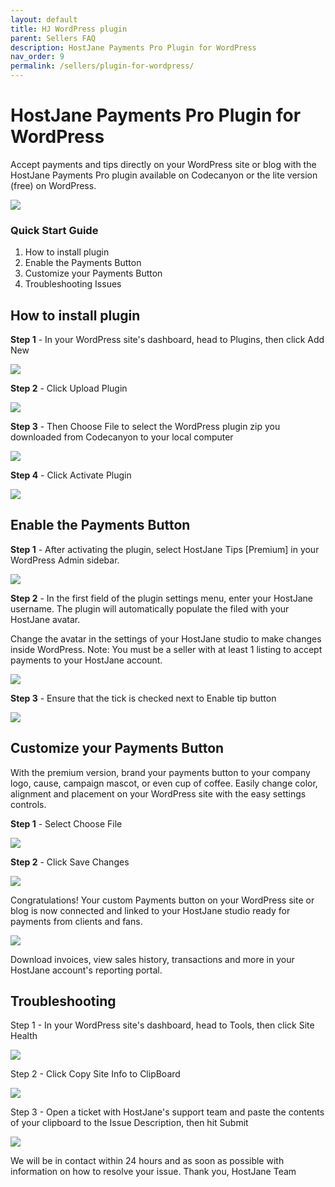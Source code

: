 ```yaml
---
layout: default
title: HJ WordPress plugin
parent: Sellers FAQ
description: HostJane Payments Pro Plugin for WordPress
nav_order: 9
permalink: /sellers/plugin-for-wordpress/
---
```


# HostJane Payments Pro Plugin for WordPress

<span class="green">Accept payments and tips directly on your WordPress site or blog with the HostJane Payments Pro plugin available on Codecanyon or the lite version (free) on WordPress.</span>

![](/assets/documentation.jpeg)

### Quick Start Guide

1. How to install plugin
2. Enable the Payments Button
3. Customize your Payments Button
4. Troubleshooting Issues

## How to install plugin

**Step 1** - In your WordPress site's dashboard, head to Plugins, then click Add New

![](/assets/hjp1.png)

**Step 2** - Click Upload Plugin

![](/assets/hjp2.png)

**Step 3** - Then Choose File to select the WordPress plugin zip you downloaded from Codecanyon to your local computer

![](/assets/hjp3.png)

**Step 4** - Click Activate Plugin

![](/assets/hjp4.png)

## Enable the Payments Button

**Step 1** - After activating the plugin, select HostJane Tips [Premium] in your WordPress Admin sidebar.

![](/assets/hjp5.png)

**Step 2** - In the first field of the plugin settings menu, enter your HostJane username. The plugin will automatically populate the filed with your HostJane avatar. 

Change the avatar in the settings of your HostJane studio to make changes inside WordPress.
Note: You must be a seller with at least 1 listing to accept payments to your HostJane account.

![](/assets/hjp6.png)

**Step 3** - Ensure that the tick is checked next to Enable tip button

![](/assets/hjp7.png)

## Customize your Payments Button

With the premium version, brand your payments button to your company logo, cause, campaign mascot, or even cup of coffee. Easily change color, alignment and placement on your WordPress site with the easy settings controls.

**Step 1** - Select Choose File

![](/assets/hjp8.png)

**Step 2** - Click Save Changes

![](/assets/hjp9.png)

Congratulations! Your custom Payments button on your WordPress site or blog is now connected and linked to your HostJane studio ready for payments from clients and fans.

![](/assets/hjp10.png)

Download invoices, view sales history, transactions and more in your HostJane account's reporting portal.

## Troubleshooting

Step 1 - In your WordPress site's dashboard, head to Tools, then click Site Health

![](/assets/site-health.jpeg)

Step 2 - Click Copy Site Info to ClipBoard

![](/assets/site-health-2.jpeg)

Step 3 - Open a ticket with HostJane's support team and paste the contents of your clipboard to the Issue Description, then hit Submit

![](/assets/site-health-3.jpeg)

We will be in contact within 24 hours and as soon as possible with information on how to resolve your issue. Thank you, HostJane Team